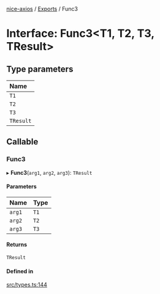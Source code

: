 [nice-axios](../README.md) / [Exports](../modules.md) / Func3

# Interface: Func3\<T1, T2, T3, TResult\>

## Type parameters

| Name |
| :------ |
| `T1` |
| `T2` |
| `T3` |
| `TResult` |

## Callable

### Func3

▸ **Func3**(`arg1`, `arg2`, `arg3`): `TResult`

#### Parameters

| Name | Type |
| :------ | :------ |
| `arg1` | `T1` |
| `arg2` | `T2` |
| `arg3` | `T3` |

#### Returns

`TResult`

#### Defined in

[src/types.ts:144](https://github.com/sixdjango/nice-axios/blob/1789957/src/types.ts#L144)
